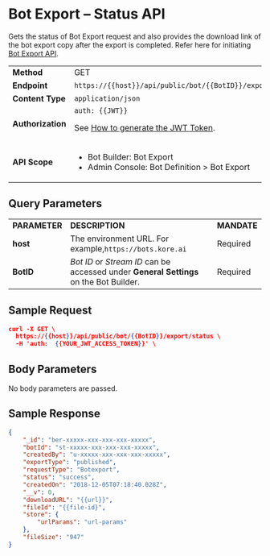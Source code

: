 # Bot Export – Status API

Gets the status of Bot Export request and also provides the download link of the bot export copy after the export is completed. Refer here for initiating [Bot Export API](../bot-export).

<table>
  <tr>
   <td><strong>Method</strong>
   </td>
   <td>GET
   </td>
  </tr>
  <tr>
   <td><strong>Endpoint</strong>
   </td>
   <td><code>https://{{host}}/api/public/bot/{{BotID}}/export/status</code>
   </td>
  </tr>
  <tr>
   <td><strong>Content Type</strong>
   </td>
   <td><code>application/json</code>
   </td>
  </tr>
  <tr>
   <td><strong>Authorization</strong>
   </td>
   <td><code>auth: {{JWT}}</code>
<p>
See <a href="https://developer.kore.ai/docs/bots/api-guide/apis/#Generating_the_JWT_Token">How to generate the JWT Token</a>.
   </td>
  </tr>
  <tr>
   <td><strong>API Scope</strong>
   </td>
   <td>
<ul>

<li>Bot Builder: Bot Export

<li>Admin Console: Bot Definition > Bot Export
</li>
</ul>
   </td>
  </tr>
</table>


 


## Query Parameters


<table>
  <tr>
   <td><strong>PARAMETER</strong>
   </td>
   <td><strong>DESCRIPTION</strong>
   </td>
   <td><strong>MANDATE</strong>
   </td>
  </tr>
  <tr>
   <td><strong>host</strong>
   </td>
   <td>The environment URL. For example,<code>https://bots.kore.ai</code>
   </td>
   <td>Required
   </td>
  </tr>
  <tr>
   <td><strong>BotID</strong>
   </td>
   <td><em>Bot ID</em> or <em>Stream ID</em> can be accessed under <strong>General Settings</strong> on the Bot Builder.
   </td>
   <td>Required
   </td>
  </tr>
</table>


 


## Sample Request


```json
curl -X GET \ 
  https://{{host}}/api/public/bot/{{BotID}}/export/status \
  -H 'auth:  {{YOUR_JWT_ACCESS_TOKEN}}' \
```

## Body Parameters

No body parameters are passed.

## Sample Response


```json
{
    "_id": "ber-xxxxx-xxx-xxx-xxx-xxxxx",
    "botId": "st-xxxxx-xxx-xxx-xxx-xxxxx",
    "createdBy": "u-xxxxx-xxx-xxx-xxx-xxxxx",
    "exportType": "published",
    "requestType": "Botexport",
    "status": "success",
    "createdOn": "2018-12-05T07:18:40.028Z",
    "__v": 0,
    "downloadURL": "{{url}}",
    "fileId": "{{file-id}",
    "store": {
        "urlParams": "url-params"
    },
    "fileSize": "947"
}
